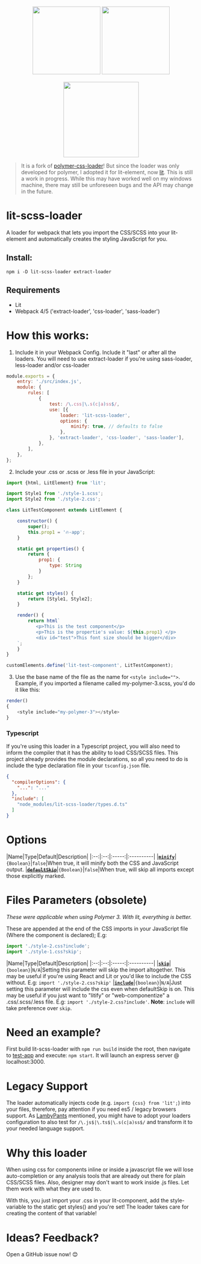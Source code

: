 <div align="center">
  <img width="180" height="180" vspace="20"
    src="https://www.polymer-project.org/images/logos/p-logo.png">
  <img width="180" height="180" vspace="20"
    src="https://cdn.worldvectorlogo.com/logos/css-3.svg">
  <a href="https://github.com/webpack/webpack">
    <img width="200" height="200"
      src="https://webpack.js.org/assets/icon-square-big.svg">
  </a>
</div>

<blockquote>
It is a fork of <a href="https://github.com/superjose/polymer-css-loader">polymer-css-loader</a>! But since the loader was only developed for polymer, I adopted it for lit-element, now <a href="https://lit.dev/">lit</a>. This is still a work in progress. While this may have worked well on my windows machine, there may still be unforeseen bugs and the API may change in the future.
</blockquote>

# lit-scss-loader

A loader for webpack that lets you import the CSS/SCSS into your lit-element and automatically creates the styling
JavaScript for you.

## Install:

```
npm i -D lit-scss-loader extract-loader
```

## Requirements

* Lit
* Webpack 4/5 ('extract-loader', 'css-loader', 'sass-loader')

# How this works:

1. Include it in your Webpack Config. Include it "last" or after all the loaders. You will need to use extract-loader if
   you're using sass-loader, less-loader and/or css-loader

```javascript
module.exports = {
    entry: './src/index.js',
    module: {
        rules: [
            {
                test: /\.css|\.s(c|a)ss$/,
                use: [{
                    loader: 'lit-scss-loader',
                    options: {
                        minify: true, // defaults to false
                    },
                }, 'extract-loader', 'css-loader', 'sass-loader'],
            },
        ],
    },
};
```

2. Include your .css or .scss or .less file in your JavaScript:

```javascript
import {html, LitElement} from 'lit';

import Style1 from './style-1.scss';
import Style2 from './style-2.css';

class LitTestComponent extends LitElement {

    constructor() {
        super();
        this.prop1 = '🔥-app';
    }

    static get properties() {
        return {
            prop1: {
                type: String
            }
        };
    }

    static get styles() {
        return [Style1, Style2];
    }

    render() {
        return html`
           <p>This is the test component</p>
           <p>This is the propertie's value: ${this.prop1} </p>
           <div id="test">This font size should be bigger</div>
    `;
    }
}

customElements.define('lit-test-component', LitTestComponent);
```

3. Use the base name of the file as the name for `<style include="">`. Example, if you imported a filename called
   my-polymer-3.scss, you'd do it like this:

```javascript
render()
{
    <style include="my-polymer-3"></style>
}
```

### Typescript

If you're using this loader in a Typescript project, you will also need to inform the compiler that it has the ability
to load CSS/SCSS files. This project already provides the module declarations, so all you need to do is include the type
declaration file in your `tsconfig.json` file.

```json
{
  "compilerOptions": {
    "...": "..."
  },
  "include": [
    "node_modules/lit-scss-loader/types.d.ts"
  ]
}
```

# Options

|Name|Type|Default|Description| |:--:|:--:|:-----:|:----------| |**[`minify`](#minify)**|`{Boolean}`|`false`|When true,
it will minify both the CSS and JavaScript output. |~~**[`defaultSkip`](#defaultSkip)**~~|`{Boolean}`|`false`|When true, will
skip all imports except those explicitly marked.

# Files Parameters (obsolete)
_These were applicable when using Polymer 3. With lit, everything is better._

These are appended at the end of the CSS imports in your JavaScript file (Where the component is declared); E.g:

```javascript
import './style-2.css?include';
import './style-1.css?skip';
```

|Name|Type|Default|Description| |:--:|:--:|:-----:|:----------| 
|**[`skip`](#minify)**|`{boolean}`|`N/A`|Setting this parameter will skip the import altogether. This may be useful if you're using React and Lit or you'd like to include the
CSS without. E.g: `import './style-2.css?skip'`
|**[`include`](#minify)**|`{boolean}`|`N/A`|Just setting this parameter will include the css even when defaultSkip is
on. This may be useful if you just want to "litify" or "web-componentize" a .css/.scss/.less file.
E.g:  `import './style-2.css?include'`. **Note**: `include` will take preference over `skip`.

# Need an example?

First build lit-scss-loader with `npm run build` inside the root, then navigate to [test-app](./test-app) and execute: `npm start`. It will
launch an express server @ localhost:3000.

# Legacy Support

The loader automatically injects code (e.g. `import {css} from 'lit';`) into your files, therefore, pay attention if you
need es5 / legacy browsers support. As [LambyPants](https://github.com/drdreo/lit-scss-loader/issues/3) mentioned, you
might have to adopt your loaders configuration to also test for ```/\.js$|\.ts$|\.s(c|a)ss$/``` and transform it to your
needed language support.

# Why this loader

When using css for components inline or inside a javascript file we will lose auto-completion or any analysis tools
that are already out there for plain CSS/SCSS files. Also, designer may don't want to work inside .js files. Let them
work with what they are used to.

With this, you just import your .css in your lit-component, add the style-variable to the static get styles() and you're
set! The loader takes care for creating the content of that variable!

# Ideas? Feedback?

Open a GitHub issue now! 😊
